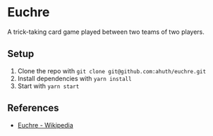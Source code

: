 # Euchre

A trick-taking card game played between two teams of two players.

## Setup

1. Clone the repo with `git clone git@github.com:ahuth/euchre.git`
2. Install dependencies with `yarn install`
3. Start with `yarn start`

## References

- [Euchre - Wikipedia](https://en.wikipedia.org/wiki/Euchre)
